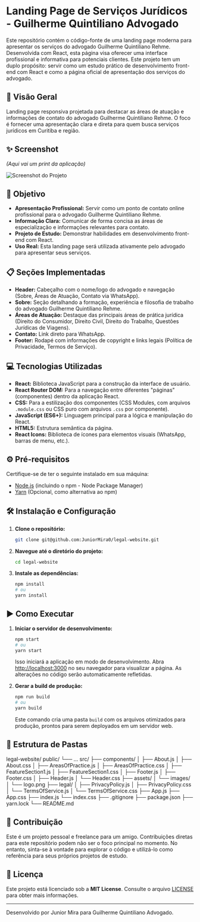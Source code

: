 # Landing Page de Serviços Jurídicos - Guilherme Quintiliano Advogado

Este repositório contém o código-fonte de uma landing page moderna para apresentar os serviços do advogado Guilherme Quintiliano Rehme. Desenvolvida com React, esta página visa oferecer uma interface profissional e informativa para potenciais clientes. Este projeto tem um duplo propósito: servir como um estudo prático de desenvolvimento front-end com React e como a página oficial de apresentação dos serviços do advogado.

## 🚀 Visão Geral

Landing page responsiva projetada para destacar as áreas de atuação e informações de contato do advogado Guilherme Quintiliano Rehme. O foco é fornecer uma apresentação clara e direta para quem busca serviços jurídicos em Curitiba e região.

## ✨ Screenshot

_(Aqui vai um print da aplicação)_

![Screenshot do Projeto](URL_DA_IMAGEM_AQUI)

## 🎯 Objetivo

- **Apresentação Profissional:** Servir como um ponto de contato online profissional para o advogado Guilherme Quintiliano Rehme.
- **Informação Clara:** Comunicar de forma concisa as áreas de especialização e informações relevantes para contato.
- **Projeto de Estudo:** Demonstrar habilidades em desenvolvimento front-end com React.
- **Uso Real:** Esta landing page será utilizada ativamente pelo advogado para apresentar seus serviços.

## 📋 Seções Implementadas

- **Header:** Cabeçalho com o nome/logo do advogado e navegação (Sobre, Áreas de Atuação, Contato via WhatsApp).
- **Sobre:** Seção detalhando a formação, experiência e filosofia de trabalho do advogado Guilherme Quintiliano Rehme.
- **Áreas de Atuação:** Destaque das principais áreas de prática jurídica (Direito do Consumidor, Direito Civil, Direito do Trabalho, Questões Jurídicas de Viagens).
- **Contato:** Link direto para WhatsApp.
- **Footer:** Rodapé com informações de copyright e links legais (Política de Privacidade, Termos de Serviço).

## 💻 Tecnologias Utilizadas

- **React:** Biblioteca JavaScript para a construção da interface de usuário.
- **React Router DOM:** Para a navegação entre diferentes "páginas" (componentes) dentro da aplicação React.
- **CSS:** Para a estilização dos componentes (CSS Modules, com arquivos `.module.css` ou CSS puro com arquivos `.css` por componente).
- **JavaScript (ES6+):** Linguagem principal para a lógica e manipulação do React.
- **HTML5:** Estrutura semântica da página.
- **React Icons:** Biblioteca de ícones para elementos visuais (WhatsApp, barras de menu, etc.).

## ⚙️ Pré-requisitos

Certifique-se de ter o seguinte instalado em sua máquina:

- [Node.js](https://nodejs.org/en/) (incluindo o npm - Node Package Manager)
- [Yarn](https://yarnpkg.com/) (Opcional, como alternativa ao npm)

## 🛠️ Instalação e Configuração

1.  **Clone o repositório:**

    ```bash
    git clone git@github.com:JuniorMira0/legal-website.git
    ```

2.  **Navegue até o diretório do projeto:**

    ```bash
    cd legal-website
    ```

3.  **Instale as dependências:**
    ```bash
    npm install
    # ou
    yarn install
    ```

## ▶️ Como Executar

1.  **Iniciar o servidor de desenvolvimento:**

    ```bash
    npm start
    # ou
    yarn start
    ```

    Isso iniciará a aplicação em modo de desenvolvimento. Abra [http://localhost:3000](http://localhost:3000) no seu navegador para visualizar a página. As alterações no código serão automaticamente refletidas.

2.  **Gerar a build de produção:**
    ```bash
    npm run build
    # ou
    yarn build
    ```
    Este comando cria uma pasta `build` com os arquivos otimizados para produção, prontos para serem deployados em um servidor web.

## 📁 Estrutura de Pastas

legal-website/
public/
└── ...
src/
├── components/
│ ├── About.js
│ ├── About.css
│ ├── AreasOfPractice.js
│ ├── AreasOfPractice.css
│ ├── FeatureSection1.js
│ ├── FeatureSection1.css
│ ├── Footer.js
│ ├── Footer.css
│ ├── Header.js
│ └── Header.css
├── assets/
│ └── images/
│ └── logo.png
├── legal/
│ ├── PrivacyPolicy.js
│ ├── PrivacyPolicy.css
│ └── TermsOfService.js
│ └── TermsOfService.css
├── App.js
├── App.css
├── index.js
└── index.css
├── .gitignore
├── package.json
├── yarn.lock
└── README.md

## 🤝 Contribuição

Este é um projeto pessoal e freelance para um amigo. Contribuições diretas para este repositório podem não ser o foco principal no momento. No entanto, sinta-se à vontade para explorar o código e utilizá-lo como referência para seus próprios projetos de estudo.

## 📄 Licença

Este projeto está licenciado sob a **MIT License**. Consulte o arquivo [LICENSE](LICENSE) para obter mais informações.

---

Desenvolvido por Junior Mira para Guilherme Quintiliano Advogado.
